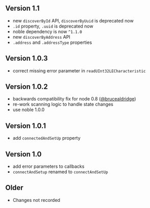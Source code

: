 ## Version 1.1

 * new ```discoverById``` API, ```discoverByUuid``` is deprecated now
 * ```.id``` property, ```.uuid``` is deprecated now
 * noble dependency is now ```^1.1.0```
 * new ```discoverByAddress``` API
 * ```.address``` and ```.addressType``` properties

## Version 1.0.3

 * correct missing error parameter in ```readUInt32LECharacteristic```

## Version 1.0.2

 * backwards compatibility fix for node 0.8 ([@brucealdridge](https://github.com/brucealdridge))
 * re-work scanning logic to handle state changes
 * use noble 1.0.0

## Version 1.0.1

 * add ``connectedAndSetUp`` property

## Version 1.0

 * add error parameters to callbacks
 * ```connectAndSetup``` renamed to ```connectAndSetUp```

## Older

 * Changes not recorded

